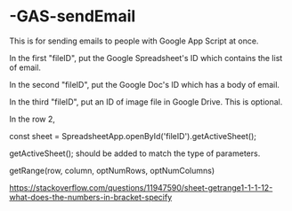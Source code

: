 # -GAS-sendEmail

This is for sending emails to people with Google App Script at once.

In the first "fileID", put the Google Spreadsheet's ID which contains the list of email.

In the second "fileID", put the Google Doc's ID which has a body of email.

In the third "fileID", put an ID of image file in Google Drive. This is optional.

In the row 2,

  const sheet = SpreadsheetApp.openById('fileID').getActiveSheet();

getActiveSheet(); should be added to match the type of parameters.

getRange(row, column, optNumRows, optNumColumns)

https://stackoverflow.com/questions/11947590/sheet-getrange1-1-1-12-what-does-the-numbers-in-bracket-specify
